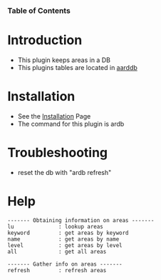 ### Table of Contents ###


# Introduction #
  * This plugin keeps areas in a DB
  * This plugins tables are located in [aarddb](aarddb.md)

# Installation #
  * See the [Installation](Installation.md) Page
  * The command for this plugin is ardb

# Troubleshooting #
  * reset the db with "ardb refresh"

# Help #
```
------- Obtaining information on areas -------
lu              : lookup areas
keyword         : get areas by keyword
name            : get areas by name
level           : get areas by level
all             : get all areas

------- Gather info on areas -------
refresh         : refresh areas
```